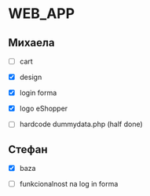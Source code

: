 # WEB_APP

## Михаела

- [ ] cart

- [x] design

- [x] login forma

- [x] logo eShopper

- [ ] hardcode dummydata.php (half done)

## Стефан

- [x] baza

- [ ] funkcionalnost na log in forma
